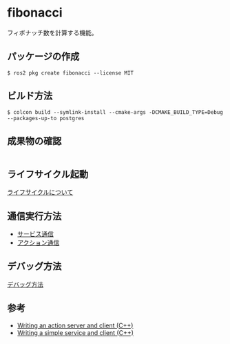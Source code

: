 # fibonacci

フィボナッチ数を計算する機能。

## パッケージの作成

```console
$ ros2 pkg create fibonacci --license MIT
```

## ビルド方法

```console
$ colcon build --symlink-install --cmake-args -DCMAKE_BUILD_TYPE=Debug --packages-up-to postgres
```

## 成果物の確認

```bash

```

## ライフサイクル起動

[ライフサイクルについて](./doc/how_to_lifecycling.md)

## 通信実行方法

- [サービス通信](./doc/how_to_service_comm.md)
- [アクション通信](./doc/how_to_action_comm.md)

## デバッグ方法

[デバッグ方法](./doc/how_to_debug.md)

## 参考

- [Writing an action server and client (C++)](https://docs.ros.org/en/jazzy/Tutorials/Intermediate/Writing-an-Action-Server-Client/Cpp.html#writing-an-action-server-and-client-c)
- [Writing a simple service and client (C++)](https://docs.ros.org/en/jazzy/Tutorials/Beginner-Client-Libraries/Writing-A-Simple-Cpp-Service-And-Client.html#writing-a-simple-service-and-client-c)
